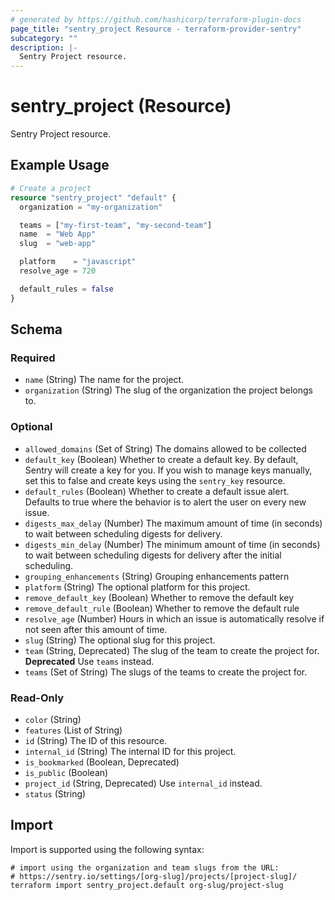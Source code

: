 ```yaml
---
# generated by https://github.com/hashicorp/terraform-plugin-docs
page_title: "sentry_project Resource - terraform-provider-sentry"
subcategory: ""
description: |-
  Sentry Project resource.
---
```


# sentry_project (Resource)

Sentry Project resource.

## Example Usage

```terraform
# Create a project
resource "sentry_project" "default" {
  organization = "my-organization"

  teams = ["my-first-team", "my-second-team"]
  name  = "Web App"
  slug  = "web-app"

  platform    = "javascript"
  resolve_age = 720

  default_rules = false
}
```

<!-- schema generated by tfplugindocs -->
## Schema

### Required

- `name` (String) The name for the project.
- `organization` (String) The slug of the organization the project belongs to.

### Optional

- `allowed_domains` (Set of String) The domains allowed to be collected
- `default_key` (Boolean) Whether to create a default key. By default, Sentry will create a key for you. If you wish to manage keys manually, set this to false and create keys using the `sentry_key` resource.
- `default_rules` (Boolean) Whether to create a default issue alert. Defaults to true where the behavior is to alert the user on every new issue.
- `digests_max_delay` (Number) The maximum amount of time (in seconds) to wait between scheduling digests for delivery.
- `digests_min_delay` (Number) The minimum amount of time (in seconds) to wait between scheduling digests for delivery after the initial scheduling.
- `grouping_enhancements` (String) Grouping enhancements pattern
- `platform` (String) The optional platform for this project.
- `remove_default_key` (Boolean) Whether to remove the default key
- `remove_default_rule` (Boolean) Whether to remove the default rule
- `resolve_age` (Number) Hours in which an issue is automatically resolve if not seen after this amount of time.
- `slug` (String) The optional slug for this project.
- `team` (String, Deprecated) The slug of the team to create the project for. **Deprecated** Use `teams` instead.
- `teams` (Set of String) The slugs of the teams to create the project for.

### Read-Only

- `color` (String)
- `features` (List of String)
- `id` (String) The ID of this resource.
- `internal_id` (String) The internal ID for this project.
- `is_bookmarked` (Boolean, Deprecated)
- `is_public` (Boolean)
- `project_id` (String, Deprecated) Use `internal_id` instead.
- `status` (String)

## Import

Import is supported using the following syntax:

```shell
# import using the organization and team slugs from the URL:
# https://sentry.io/settings/[org-slug]/projects/[project-slug]/
terraform import sentry_project.default org-slug/project-slug
```
